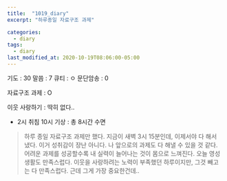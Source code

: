 ```yaml
---
title:  "1019_diary"
excerpt: "하루종일 자료구조 과제"

categories:
  - diary
tags:
  - diary
last_modified_at: 2020-10-19T08:06:00-05:00
---
```


기도 : 30
말씀 : 7
큐티 : ㅇ
문단암송 : 0

자료구조 과제 : O

이웃 사랑하기 : 딱히 없다..

-  2시 취침 10시 기상 : 총 8시간 수면

> 하루 종일 자료구조 과제만 했다. 지금이 새벽 3시 15분인데, 이제서야 다 해서 냈다. 이거 성취감이 장난 아니다. 나 앞으로의 과제도 다 해낼 수 있을 것 같다. 어려운 과제를 성공할수록 내 실력이 늘어나는 것이 몸으로 느껴진다. 오늘 영성생활도 만족스럽다. 이웃을 사랑하려는 노력이 부족했던 하루이지만, 그것 빼고는 다 만족스럽다. 근데 그게 가장 중요한건데..